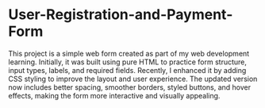 # User-Registration-and-Payment-Form
This project is a simple web form created as part of my web development learning. Initially, it was built using pure HTML to practice form structure, input types, labels, and required fields. Recently, I enhanced it by adding CSS styling to improve the layout and user experience. The updated version now includes better spacing, smoother borders, styled buttons, and hover effects, making the form more interactive and visually appealing.

